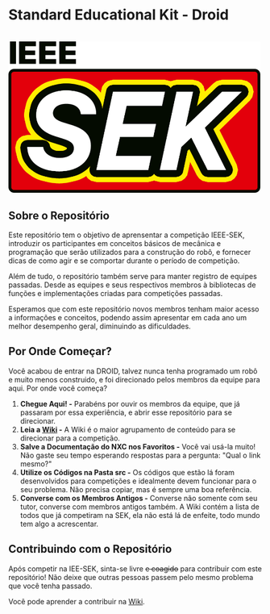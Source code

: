 # Standard Educational Kit - Droid

<br>

<img src="https://github.com/UnbDroid/SEK/blob/master/docs/wiki_docs/img/logo2.png" width="500"/>

<br>

## Sobre o Repositório

Este repositório tem o objetivo de aprensentar a competição IEEE-SEK, introduzir os participantes em conceitos básicos de mecânica e programação que serão utilizados para a construção do robô, e fornecer dicas de como agir e se comportar durante o período de competição.

Além de tudo, o repositório também serve para manter registro de equipes passadas. Desde as equipes e seus respectivos membros à bibliotecas de funções e implementações criadas para competições passadas.

Esperamos que com este repositório novos membros tenham maior acesso a informações e conceitos, podendo assim apresentar em cada ano um melhor desempenho geral, diminuindo as dificuldades.

## Por Onde Começar?

Você acabou de entrar na DROID, talvez nunca tenha programado um robô e muito menos construido, e foi direcionado pelos membros da equipe para aqui. Por onde você começa?

1. **Chegue Aqui! -** Parabéns por ouvir os membros da equipe, que já passaram por essa experiência, e abrir esse repositório para se direcionar.
2. **Leia a [Wiki](https://github.com/UnbDroid/SEK/wiki) -** A Wiki é o maior agrupamento de conteúdo para se direcionar para a competição.
3. **Salve a Documentação do NXC nos Favoritos -** Você vai usá-la muito! Não gaste seu tempo esperando respostas para a pergunta: "Qual o link mesmo?"
4. **Utilize os Códigos na Pasta src -** Os códigos que estão lá foram desenvolvidos para competições e idealmente devem funcionar para o seu problema. Não precisa copiar, mas é sempre uma boa referência.
5. **Converse com os Membros Antigos -** Converse não somente com seu tutor, converse com membros antigos também. A Wiki contém a lista de todos que já competiram na SEK, ela não está lá de enfeite, todo mundo tem algo a acrescentar.

## Contribuindo com o Repositório

Após competir na IEE-SEK, sinta-se livre ~~e coagido~~ para contribuir com este repositório! Não deixe que outras pessoas passem pelo mesmo problema que você tenha passado.

Você pode aprender a contribuir na [Wiki](https://github.com/UnbDroid/SEK/wiki#contribuindo-para-o-repositório).
